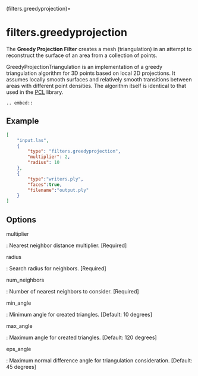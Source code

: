 (filters.greedyprojection)=

# filters.greedyprojection

The **Greedy Projection Filter** creates a mesh (triangulation) in
an attempt to reconstruct the surface of an area from a collection of points.

GreedyProjectionTriangulation is an implementation of a greedy triangulation
algorithm for 3D points based on local 2D projections. It assumes locally
smooth
surfaces and relatively smooth transitions between areas with different point
densities.  The algorithm itself is identical to that used in the [PCL]
library.

```{eval-rst}
.. embed::
```

## Example

```json
[
    "input.las",
    {
        "type": "filters.greedyprojection",
        "multiplier": 2,
        "radius": 10
    },
    {
        "type":"writers.ply",
        "faces":true,
        "filename":"output.ply"
    }
]
```

## Options

multiplier

: Nearest neighbor distance multiplier. \[Required\]

radius

: Search radius for neighbors. \[Required\]

num_neighbors

: Number of nearest neighbors to consider. \[Required\]

min_angle

: Minimum angle for created triangles. \[Default: 10 degrees\]

max_angle

: Maximum angle for created triangles. \[Default: 120 degrees\]

eps_angle

: Maximum normal difference angle for triangulation consideration. \[Default: 45 degrees\]

```{include} filter_opts.md
```

[pcl]: http://www.pointclouds.org/documentation/tutorials/greedy_projection.php

